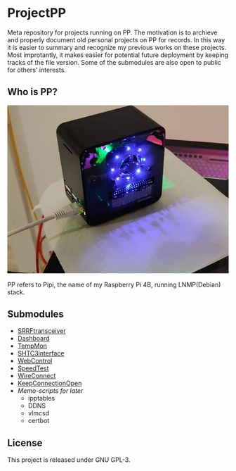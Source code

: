 # ProjectPP
Meta repository for projects running on PP. The motivation is to archieve and properly document old personal projects on PP for records. In this way it is easier to summary and recognize my previous works on these projects. Most improtantly, it makes easier for potential future deployment by keeping tracks of the file version. Some of the submodules are also open to public for others' interests.   

## Who is PP?
![PP](PP.jpg)

PP refers to Pipi, the name of my Raspberry Pi 4B, running LNMP(Debian) stack.
## Submodules
- [SRRFtransceiver](https://github.com/auda-cz/SRRFtransceiver)
- [Dashboard](https://github.com/auda-cz/Dashboard)
- [TempMon](https://github.com/auda-cz/TempMon)
- [SHTC3interface](https://github.com/auda-cz/SHTC3x-pigpio)
- [WebControl](https://github.com/auda-cz/WebControl)
- [SpeedTest](https://github.com/auda-cz/SpeedTest)
- [WireConnect](https://github.com/auda-cz/WireConnet/)
- [KeepConnectionOpen](https://github.com/auda-cz/KeepConnectionOpen/)
- *Memo-scripts for later*
    - ipptables
    - DDNS
    - vlmcsd
    - certbot

## License
This project is released under GNU GPL-3.